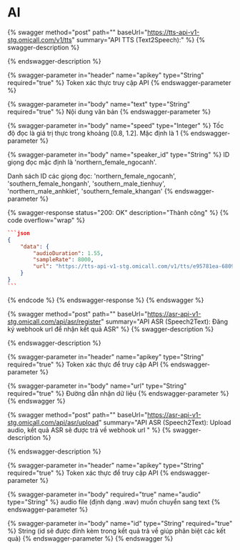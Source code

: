 # AI



{% swagger method="post" path="" baseUrl="https://tts-api-v1-stg.omicall.com/v1/tts" summary="API TTS (Text2Speech):" %}
{% swagger-description %}

{% endswagger-description %}

{% swagger-parameter in="header" name="apikey" type="String" required="true" %}
Token xác thực truy cập API
{% endswagger-parameter %}

{% swagger-parameter in="body" name="text" type="String" required="true" %}
Nội dung văn bản
{% endswagger-parameter %}

{% swagger-parameter in="body" name="speed" type="Integer" %}
Tốc độ đọc là giá trị thực trong khoảng \[0.8, 1.2]. Mặc định là 1
{% endswagger-parameter %}

{% swagger-parameter in="body" name="speaker_id" type="String" %}
ID giọng đọc mặc định là 'northern\_female\_ngocanh'.&#x20;



Danh sách ID các giọng đọc: 'northern\_female\_ngocanh', 'southern\_female\_honganh', 'southern\_male\_tienhuy', 'northern\_male\_anhkiet', 'southern\_female\_khangan'
{% endswagger-parameter %}

{% swagger-response status="200: OK" description="Thành công" %}
{% code overflow="wrap" %}
````json
```json
{
    "data": {
        "audioDuration": 1.55,
        "sampleRate": 8000,
        "url": "https://tts-api-v1-stg.omicall.com/v1/tts/e95781ea-6809-11ee-afcd-31a2291b0d7a.wav"
    }
}
```
````
{% endcode %}
{% endswagger-response %}
{% endswagger %}



{% swagger method="post" path="" baseUrl="https://asr-api-v1-stg.omicall.com/api/asr/register" summary="API ASR (Speech2Text): Đăng ký webhook url để nhận kết quả ASR" %}
{% swagger-description %}

{% endswagger-description %}

{% swagger-parameter in="header" name="apikey" type="String" required="true" %}
Token xác thực để truy cập API
{% endswagger-parameter %}

{% swagger-parameter in="body" name="url" type="String" required="true" %}
Đường dẫn nhận dữ liệu
{% endswagger-parameter %}
{% endswagger %}



{% swagger method="post" path="" baseUrl="https://asr-api-v1-stg.omicall.com/api/asr/upload" summary="API ASR (Speech2Text): Upload audio, kết quả ASR sẽ được trả về webhook url " %}
{% swagger-description %}

{% endswagger-description %}

{% swagger-parameter in="header" name="apikey" type="String" required="true" %}
Token xác thực để truy cập API
{% endswagger-parameter %}

{% swagger-parameter in="body" required="true" name="audio" type="String" %}
audio file (định dạng .wav) muốn chuyển sang text
{% endswagger-parameter %}

{% swagger-parameter in="body" name="id" type="String" required="true" %}
String (id sẽ được đính kèm trong kết quả trả về giúp phân biệt các kết quả)
{% endswagger-parameter %}
{% endswagger %}

